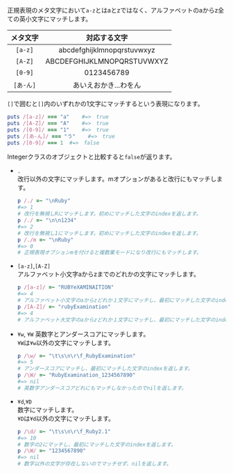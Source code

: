 正規表現のメタ文字において`a-z`とはaとzではなく、アルファベットのaからz全ての英小文字にマッチします。  

| メタ文字 | 対応する文字 |  
| :-: | :-: |
| `[a-z]` | abcdefghijklmnopqrstuvwxyz |  
| `[A-Z]` | ABCDEFGHIJKLMNOPQRSTUVWXYZ |  
| `[0-9]` | 0123456789 |  
| `[あ-ん]` | あいえおかき...わをん |  

`[]`で囲むと`[]`内のいずれかの1文字にマッチするという表現になります。

```ruby
puts /[a-z]/ === "a"	#=>　true
puts /[A-Z]/ === "A"	#=>　true
puts /[0-9]/ === "1"	#=>　true
puts /[あ-ん]/ === "う"	#=>　true
puts /[0-9]/ === 1	#=>　false
```
Integerクラスのオブジェクトと比較すると`false`が返ります。

- `.`  
改行以外の文字にマッチします。mオプションがあると改行にもマッチします。
  ```ruby
  p /./ =~ "\nRuby"
  #=> 1
  # 改行を無視しRにマッチします。初めにマッチした文字のindexを返します。
  p /./ =~ "\n\n1234"
  #=> 2
  # 改行を無視し1にマッチします。初めにマッチした文字のindexを返します。
  p /./m =~ "\nRuby"
  #=> 0
  # 正規表現オプションmを付けると複数業モードになり改行にもマッチします。
  ```

- `[a-z]`,`[A-Z]`  
アルファベット小文字aからzまでのどれかの文字にマッチします。
  ```ruby
  p /[a-z]/ =~ "RUBYeXAMINAITION"
  #=> 4
  # アルファベット小文字のaからzどれか１文字にマッチし、最初にマッチした文字のindexを返します。
  p /[A-Z]/ =~ "rubyExamination"
  #=> 4
  # アルファベット大文字のaからzどれか１文字にマッチし、最初にマッチした文字のindexを返します。
  ```
- `¥w`, `¥W`
英数字とアンダースコアにマッチします。  
`¥W`は`¥w`以外の文字にマッチします。
  ```ruby
  p /\w/ =~ "\t\s\n\r\f_RubyExamination"
  #=> 5
  # アンダースコアにマッチし、最初にマッチした文字のindexを返します。
  p /\W/ =~ "RubyExamination_1234567890"
  #=> nil
  # 英数字アンダースコアどれにもマッチしなかったのでnilを返します。
  ```
- `¥d`,`¥D`  
数字にマッチします。  
`¥D`は`¥d`以外の文字にマッチします。
  ```ruby
  p /\d/ =~ "\t\s\n\r\f_Ruby2.1"
  #=> 10
  # 数字の2にマッチし、最初にマッチした文字のindexを返します。
  p /\W/ =~ "1234567890"
  #=> nil
  # 数字以外の文字が存在しないのでマッチせず、nilを返します。
  ```
